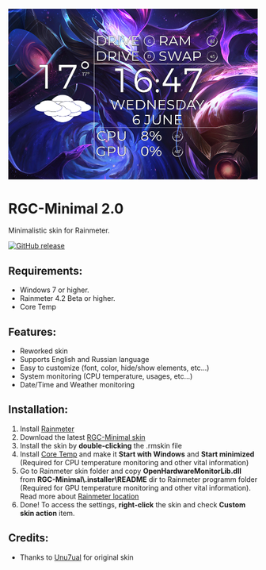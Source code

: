 ![RGC-Minimal Preview Screenshot](https://github.com/raziEiL/RGC-Minimal/blob/master/.installer/preview.jpg "RGC-Minimal Preview Screenshot")

# RGC-Minimal 2.0

Minimalistic skin for Rainmeter. 

[![GitHub release](https://img.shields.io/github/release/raziEiL/RGC-Minimal.svg?colorB=97CA00?label=version)](https://github.com/raziEiL/RGC-Minimal/releases/latest)

## Requirements:
 - Windows 7 or higher.
 - Rainmeter 4.2 Beta or higher.
 - Core Temp
 
 ## Features:
 - Reworked skin
 - Supports English and Russian language
 - Easy to customize (font, color, hide/show elements, etc...)
 - System monitoring (CPU temperature, usages, etc...)
 - Date/Time and Weather monitoring
 
 ## Installation:
1. Install [Rainmeter](https://www.rainmeter.net/)
2. Download the latest [RGC-Minimal skin](https://github.com/raziEiL/RGC-Minimal/releases)
3. Install the skin by **double-clicking** the .rmskin file
4. Install [Core Temp](https://www.alcpu.com/CoreTemp/) and make it **Start with Windows** and **Start minimized** (Required for CPU temperature monitoring and other vital information)
5. Go to Rainmeter skin folder and copy **OpenHardwareMonitorLib.dll** from **RGC-Minimal\\.installer\README** dir to Rainmeter programm folder (Required for GPU temperature monitoring and other vital information). Read more about [Rainmeter location](https://docs.rainmeter.net/manual-beta/installing-rainmeter/#DefaultFileLocations)
6. Done! To access the settings, **right-click** the skin and check **Custom skin action** item.

 ## Credits:
 - Thanks to [Unu7ual](https://unu7ual.deviantart.com/art/RGC-Minimal-Beta-0-3-For-Rainmeter-347331250) for original skin
